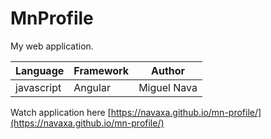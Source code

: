 # MnProfile

My web application.

Language | Framework | Author |
| --------| -------- | --------|
javascript| Angular | Miguel Nava | |

Watch application here [https://navaxa.github.io/mn-profile/](https://navaxa.github.io/mn-profile/)